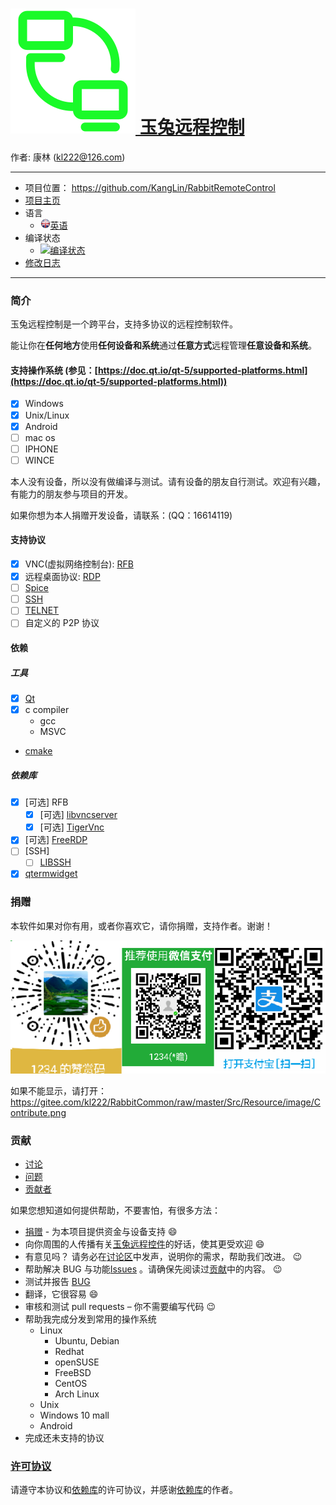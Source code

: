 # [<img src="App/Resource/Image/App.png"/> 玉兔远程控制](https://github.com/KangLin/RabbitRemoteControl)

作者: 康林 (kl222@126.com)

-----------------------------------------------------------------------

- 项目位置： https://github.com/KangLin/RabbitRemoteControl
- [项目主页](https://kanglin.github.io/RabbitRemoteControl/)
- 语言
  - [<img src="Resource/Image/English.png" alt="英语" title="英语" width="16" height="16" />英语](README.md)
- 编译状态
  - [![编译状态](https://github.com/KangLin/RabbitRemoteControl/workflows/CMake/badge.svg)](https://github.com/KangLin/RabbitRemoteControl/workflows/CMake/badge.svg)
- [修改日志](ChangeLog_zh_CN.md)

-----------------------------------------------------------------------
### 简介
玉兔远程控制是一个跨平台，支持多协议的远程控制软件。

能让你在**任何地方**使用**任何设备和系统**通过**任意方式**远程管理**任意设备和系统**。

#### 支持操作系统 (参见：[https://doc.qt.io/qt-5/supported-platforms.html](https://doc.qt.io/qt-5/supported-platforms.html))
- [x] Windows
- [x] Unix/Linux
- [x] Android
- [ ] mac os
- [ ] IPHONE
- [ ] WINCE

本人没有设备，所以没有做编译与测试。请有设备的朋友自行测试。欢迎有兴趣，有能力的朋友参与项目的开发。

如果你想为本人捐赠开发设备，请联系：(QQ：16614119)

#### 支持协议
- [x] VNC(虚拟网络控制台): [RFB](https://github.com/rfbproto/rfbproto)
- [x] 远程桌面协议: [RDP](https://github.com/FreeRDP/FreeRDP/wiki/Reference-Documentation)
- [ ] [Spice](https://www.spice-space.org/)
- [ ] [SSH]()
- [ ] [TELNET]()
- [ ] 自定义的 P2P 协议

#### 依赖
##### 工具
- [x] [Qt](qt.io)
- [x] c compiler
  + gcc
  + MSVC
- [cmake](https://cmake.org/)

##### 依赖库
- [x] [可选] RFB
  + [x] [可选] [libvncserver](https://github.com/LibVNC/libvncserver)
  + [x] [可选] [TigerVnc](https://github.com/KangLin/tigervnc)
- [x] [可选] [FreeRDP](https://github.com/FreeRDP/FreeRDP)
- [ ] [SSH]
  + [ ] [LIBSSH](https://www.libssh.org)
- [x] [qtermwidget](https://github.com/lxqt/qtermwidget)

### 捐赠
本软件如果对你有用，或者你喜欢它，请你捐赠，支持作者。谢谢！

[![捐赠](https://github.com/KangLin/RabbitCommon/raw/master/Src/Resource/image/Contribute.png "捐赠")](https://github.com/KangLin/RabbitCommon/raw/master/Src/Resource/image/Contribute.png "捐赠") 

如果不能显示，请打开：
https://gitee.com/kl222/RabbitCommon/raw/master/Src/Resource/image/Contribute.png

### 贡献

- [讨论](https://github.com/KangLin/RabbitRemoteControl/discussions)
- [问题](https://github.com/KangLin/RabbitRemoteControl/issues)
- [贡献者](https://github.com/KangLin/RabbitRemoteControl/graphs/contributors)

如果您想知道如何提供帮助，不要害怕，有很多方法：

* [捐赠](#捐赠) - 为本项目提供资金与设备支持 :smile:
* 向你周围的人传播有关[玉兔远程控件](https://github.com/KangLin/RabbitRemoteControl)的好话，使其更受欢迎 :smile:
* 有意见吗？ 请务必在[讨论区](https://github.com/KangLin/RabbitRemoteControl/discussions)中发声，说明你的需求，帮助我们改进。 :wink:
* 帮助解决 BUG 与功能[Issues](https://github.com/KangLin/RabbitRemoteControl/issues) 。请确保先阅读过[贡献](#贡献)中的内容。 :wink:
* 测试并报告 [BUG](https://github.com/KangLin/RabbitRemoteControl/issues)
* 翻译，它很容易 :smile:
* 审核和测试 pull requests – 你不需要编写代码 :wink:
* 帮助我完成分发到常用的操作系统
  - Linux
    + Ubuntu, Debian
    + Redhat
    + openSUSE
    + FreeBSD
    + CentOS
    + Arch Linux
  - Unix
  - Windows 10 mall
  - Android
* 完成还未支持的协议

### [许可协议](License.md "License.md")
请遵守本协议和[依赖库](#依赖库)的许可协议，并感谢[依赖库](#依赖库)的作者。

